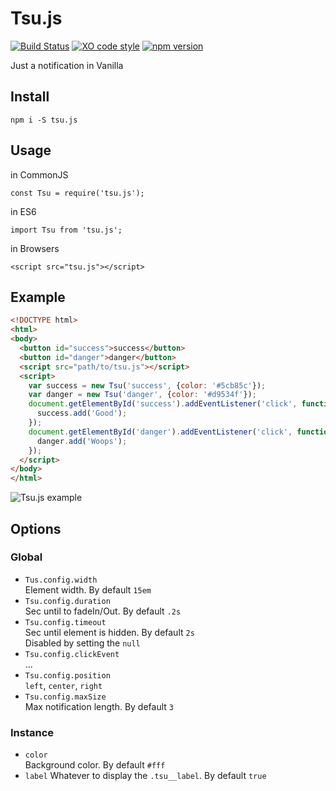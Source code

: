 # Tsu.js

[![Build Status](https://travis-ci.org/totora0155/tsu.js.svg?branch=master)](https://travis-ci.org/totora0155/tsu.js)
[![XO code style](https://img.shields.io/badge/code_style-XO-5ed9c7.svg)](https://github.com/sindresorhus/xo)
[![npm version](https://badge.fury.io/js/tsu.js.svg)](https://badge.fury.io/js/tsu.js)

Just a notification in Vanilla

## Install
```
npm i -S tsu.js
```

## Usage

in CommonJS
```
const Tsu = require('tsu.js');
```

in ES6
```
import Tsu from 'tsu.js';
```

in Browsers

```
<script src="tsu.js"></script>
```

## Example
```html
<!DOCTYPE html>
<html>
<body>
  <button id="success">success</button>
  <button id="danger">danger</button>
  <script src="path/to/tsu.js"></script>
  <script>
    var success = new Tsu('success', {color: '#5cb85c'});
    var danger = new Tsu('danger', {color: '#d9534f'});
    document.getElementById('success').addEventListener('click', function() {
      success.add('Good');
    });
    document.getElementById('danger').addEventListener('click', function() {
      danger.add('Woops');
    });
  </script>
</body>
</html>

```

![Tsu.js example](https://raw.githubusercontent.com/totora0155/tsu.js/master/example.gif)

## Options

### Global

- `Tus.config.width`  
  Element width. By default `15em`
- `Tsu.config.duration`  
  Sec until to fadeIn/Out. By default `.2s`
- `Tsu.config.timeout`  
  Sec until element is hidden. By default `2s`  
  Disabled by setting the `null`
- `Tsu.config.clickEvent`  
  ...
- `Tsu.config.position`  
  `left`, `center`, `right`
- `Tsu.config.maxSize`  
  Max notification length. By default `3`

### Instance

- `color`  
  Background color. By default `#fff`
- `label`
  Whatever to display the `.tsu__label`. By default `true`
